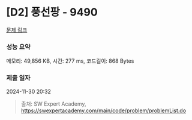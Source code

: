 # [D2] 풍선팡 - 9490 

[문제 링크](https://swexpertacademy.com/main/code/problem/problemDetail.do?contestProbId=AXAerAPaVXMDFARP) 

### 성능 요약

메모리: 49,856 KB, 시간: 277 ms, 코드길이: 868 Bytes

### 제출 일자

2024-11-30 20:32



> 출처: SW Expert Academy, https://swexpertacademy.com/main/code/problem/problemList.do